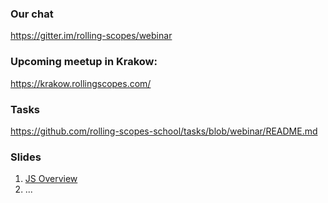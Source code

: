### Our chat
https://gitter.im/rolling-scopes/webinar

### Upcoming meetup in Krakow:
https://krakow.rollingscopes.com/

### Tasks
https://github.com/rolling-scopes-school/tasks/blob/webinar/README.md

### Slides
1. [JS Overview](http://dzmitry-varabei.github.io/front-end-course/lecture-1-history/#/)
2. ...

